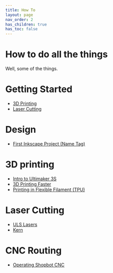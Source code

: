 ```yaml
---
title: How To
layout: page
nav_order: 2
has_children: true
has_toc: false
---
```


# How to do all the things

Well, some of the things.

# Getting Started
- [3D Printing]()
- [Laser Cutting]()

# Design
- [First Inkscape Project (Name Tag)]()

# 3D printing
- [Intro to Ultimaker 3S]()
- [3D Printing Faster]()
- [Printing in Flexible Filament (TPU)]()

# Laser Cutting
- [ULS Lasers]()
- [Kern]()

# CNC Routing
- [Operating Shopbot CNC]()